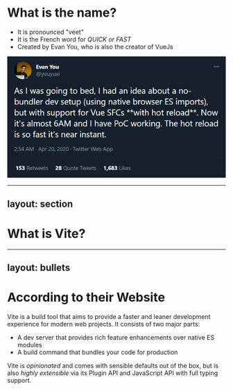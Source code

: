 # What is the name?

<v-clicks>

- It is pronounced "veet"
- It is the French word for _QUICK or FAST_
- Created by Evan You, who is also the creator of VueJs

</v-clicks>

<img v-click src='/vite-concept.png' class='w-125 mt-5 mx-auto' />

<!--
- What's the name and what does it mean
- And now the next question is what is it and what does it do
-->

---
layout: section
---

# What is Vite?

---
layout: bullets
---

# According to their Website

<v-clicks>

Vite is a build tool that aims to provide a faster and leaner development experience for modern web projects.
It consists of two major parts:

- A dev server that provides rich feature enhancements over native ES modules
- A build command that bundles your code for production

Vite is _opinionated_ and comes with sensible defaults out of the box, but is also _highly extensible_ via its Plugin API and JavaScript API with full typing support.

</v-clicks>

<!--
- Example: Hot Module Replacement (HMR)
- Rollup that is pre-configured for highly optimized static assets for production
- Main things to notice are that it is opinionated and highly extensible
-->
